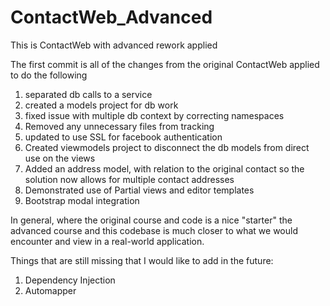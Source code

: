 # ContactWeb_Advanced
This is ContactWeb with advanced rework applied

The first commit is all of the changes from the original ContactWeb applied to do the following
1) separated db calls to a service
2) created a models project for db work
3) fixed issue with multiple db context by correcting namespaces
4) Removed any unnecessary files from tracking
5) updated to use SSL for facebook authentication
6) Created viewmodels project to disconnect the db models from direct use on the views
7) Added an address model, with relation to the original contact so the solution now allows for multiple contact addresses
8) Demonstrated use of Partial views and editor templates
9) Bootstrap modal integration

In general, where the original course and code is a nice "starter" the advanced course and this codebase is much closer to what
we would encounter and view in a real-world application.


Things that are still missing that I would like to add in the future:
1) Dependency Injection
2) Automapper
